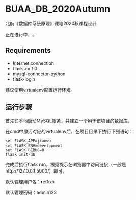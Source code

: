 # BUAA_DB_2020Autumn

北航《数据库系统原理》课程2020秋课程设计

正在进行中……

## Requirements

- Internet connection
- flask >= 1.0
- mysql-connector-python
- flask-login

建议使用virtualenv配置运行环境。

## 运行步骤

首先在本地启动MySQL服务，并建立一个用于该项目的数据库。

在cmd中激活对应的virtualenv后，在项目目录下执行下列语句：

```
set FLASK_APP=jiaowu
set FLASK_ENV=development
set FLASK_DEBUG=0
flask init-db
```

完成后执行flask run，根据提示在浏览器中访问链接（一般是http://127.0.0.1:5000/）即可。

默认管理用户名：refkxh

默认管理密码：admin123